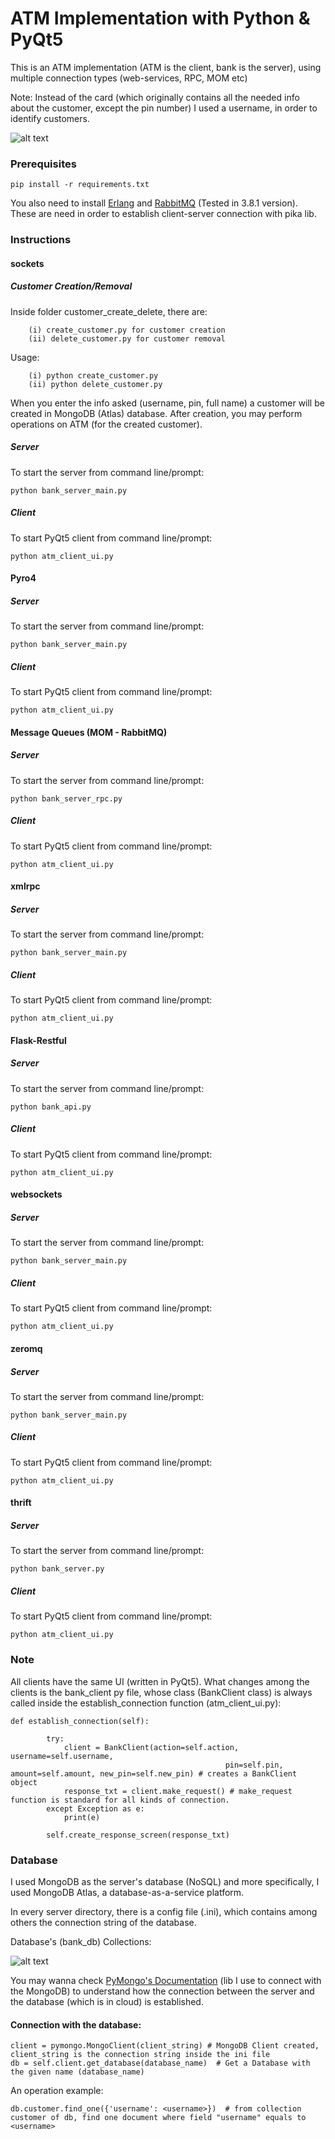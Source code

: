 
# ATM Implementation with Python & PyQt5

This is an ATM implementation (ATM is the client, bank is the server), using multiple connection types (web-services,
RPC, MOM etc)

Note: Instead of the card (which originally contains all the needed info about the customer, except the pin number) I used a username, in order to identify customers.

![alt text](https://i.imgur.com/jnouuEE.png "ATM Interface in PyQt5")

### Prerequisites

```
pip install -r requirements.txt
```
You also need to install [Erlang](https://www.erlang.org/downloads "Erlang's Download Page") and [RabbitMQ](https://www.rabbitmq.com/download.html "RabbitMQ's Download Page") (Tested in 3.8.1 version). These are need in order to establish client-server connection with pika lib. 

### Instructions

#### sockets

##### Customer Creation/Removal

Inside folder customer_create_delete, there are:

        (i) create_customer.py for customer creation
        (ii) delete_customer.py for customer removal

Usage:

        (i) python create_customer.py
        (ii) python delete_customer.py

When you enter the info asked (username, pin, full name) a customer will be created in MongoDB (Atlas) database. After creation, you may perform operations on ATM (for the created customer).

##### Server

To start the server from command line/prompt:

```
python bank_server_main.py
```
##### Client

To start PyQt5 client from command line/prompt:

```
python atm_client_ui.py
```

#### Pyro4

##### Server

To start the server from command line/prompt:

```
python bank_server_main.py
```
##### Client

To start PyQt5 client from command line/prompt:

```
python atm_client_ui.py
```

#### Message Queues (MOM - RabbitMQ)

##### Server

To start the server from command line/prompt:

```
python bank_server_rpc.py
```
##### Client

To start PyQt5 client from command line/prompt:

```
python atm_client_ui.py
```

#### xmlrpc

##### Server

To start the server from command line/prompt:

```
python bank_server_main.py
```
##### Client

To start PyQt5 client from command line/prompt:

```
python atm_client_ui.py
```

#### Flask-Restful

##### Server

To start the server from command line/prompt:

```
python bank_api.py
```
##### Client

To start PyQt5 client from command line/prompt:

```
python atm_client_ui.py
```

#### websockets

##### Server

To start the server from command line/prompt:

```
python bank_server_main.py
```
##### Client

To start PyQt5 client from command line/prompt:

```
python atm_client_ui.py
```

#### zeromq

##### Server

To start the server from command line/prompt:

```
python bank_server_main.py
```
##### Client

To start PyQt5 client from command line/prompt:

```
python atm_client_ui.py
```

#### thrift

##### Server

To start the server from command line/prompt:

```
python bank_server.py
```
##### Client

To start PyQt5 client from command line/prompt:

```
python atm_client_ui.py
```

### Note

All clients have the same UI (written in PyQt5). What changes among the clients is the bank_client py file, whose class (BankClient class) is always called inside the establish_connection function (atm_client_ui.py):

```
def establish_connection(self):

        try:
            client = BankClient(action=self.action, username=self.username, 
                                                pin=self.pin, amount=self.amount, new_pin=self.new_pin) # creates a BankClient object
            response_txt = client.make_request() # make_request function is standard for all kinds of connection.                                                       
        except Exception as e:
            print(e)

        self.create_response_screen(response_txt)
```

### Database

I used MongoDB as the server's database (NoSQL) and more specifically, I used MongoDB Atlas, a database-as-a-service platform.

In every server directory, there is a config file (.ini), which contains among others the connection string of the database.

Database's (bank_db) Collections:

![alt text](https://i.imgur.com/GN473Vb.png "bank_db's collections")

You may wanna check [PyMongo's Documentation](https://api.mongodb.com/python/current/ "PyMongo Documentation") (lib I use to connect with the MongoDB) to understand how the connection between the server and the database (which is in cloud) is established.

#### Connection with the database:

```
client = pymongo.MongoClient(client_string) # MongoDB Client created, client_string is the connection string inside the ini file
db = self.client.get_database(database_name)  # Get a Database with the given name (database_name)
```

An operation example:

```
db.customer.find_one({'username': <username>})  # from collection customer of db, find one document where field "username" equals to <username>
```
